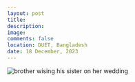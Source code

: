 ```yaml
---
layout: post
title: 
description: 
image: 
comments: false
location: DUET, Bangladesh
date: 18 December, 2023
---
```



<img src="/images/wedding_wish.png" alt="brother wising his sister on her wedding">

